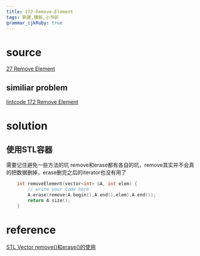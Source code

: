 ```yaml
---
title: 172-Remove-Element
tags: 新建,模板,小书匠
grammar_cjkRuby: true
---
```



# source
[27 Remove Element](https://leetcode.com/problems/remove-element/)

## similiar problem 

[lintcode 172 Remove Element](http://www.lintcode.com/en/problem/remove-element/)

# solution
## 使用STL容器

需要记住避免一些方法的坑 remove和erase都有各自的坑，remove其实并不会真的把数据删掉，erase删完之后的iterator也没有用了

```cpp
    int removeElement(vector<int> &A, int elem) {
        // write your code here
        A.erase(remove(A.begin(),A.end(),elem),A.end());
        return A.size();
    }
```


# reference
[STL Vector remove()和erase()的使用](http://blog.csdn.net/yockie/article/details/7859330)